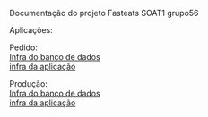 Documentação do projeto Fasteats SOAT1 grupo56

Aplicações:

Pedido:<br>
[Infra do banco de dados](https://github.com/FIAP-Grupo56-SOAT1/INFRA_DB_FAST-EATS/actions/workflows/deploy-producao.yml)<br>
[infra da aplicação](https://github.com/FIAP-Grupo56-SOAT1/INFRA_ECS_FAST-EATS/deploy-producao.yml)<br>


Produção:<br>
[Infra do banco de dados](https://github.com/FIAP-Grupo56-SOAT1/INFRA_DB_PRODUCAO_FAST-EATS/actions/workflows/deploy-producao.yml)<br>
[infra da aplicação](https://github.com/FIAP-Grupo56-SOAT1/INFRA_ECS_PRODUCAO_FAST-EATS/actions/workflows/deploy-producao.yml)<br>


<!--

**Here are some ideas to get you started:**

🙋‍♀️ A short introduction - what is your organization all about?
🌈 Contribution guidelines - how can the community get involved?
👩‍💻 Useful resources - where can the community find your docs? Is there anything else the community should know?
🍿 Fun facts - what does your team eat for breakfast?
🧙 Remember, you can do mighty things with the power of [Markdown](https://docs.github.com/github/writing-on-github/getting-started-with-writing-and-formatting-on-github/basic-writing-and-formatting-syntax)
-->
